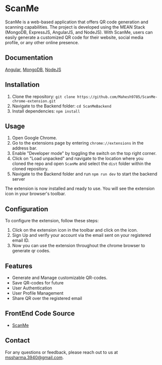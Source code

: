 # ScanMe

ScanMe is a web-based application that offers QR code generation and scanning
capabilities. The project is developed using the MEAN Stack (MongoDB, ExpressJS,
AngularJS, and NodeJS). With ScanMe, users can easily generate a customized QR
code for their website, social media profile, or any other online presence.

## Documentation

[Angular](https://angular.io/docs),
[MongoDB](https://www.mongodb.com/docs/manual/tutorial/),
[NodeJS](https://www.w3schools.com/nodejs/)


## Installation

1. Clone the repository: `git clone https://github.com/Mahesh9785/ScanMe-chrome-extension.git`
2. Navigate to the Backend folder: `cd ScanMeBackend`
3. Install dependencies: `npm install`


## Usage

1. Open Google Chrome.
2. Go to the extensions page by entering `chrome://extensions` in the address bar.
3. Enable "Developer mode" by toggling the switch on the top right corner.
4. Click on "Load unpacked" and navigate to the location where you cloned the repo and open `ScanMe` and select the `dist` folder within the cloned repository.
5. Navigate to the Backend folder and run `npm run dev` to start the backend server

The extension is now installed and ready to use. You will see the extension icon in your browser's toolbar.


## Configuration

To configure the extension, follow these steps:

1. Click on the extension icon in the toolbar and click on the icon.
2. Sign Up and verify your account via the email sent on your registered email ID.
3. Now you can use the extension throughout the chrome browser to generate qr codes.


## Features

- Generate and Manage customizable QR-codes.
- Save QR-codes for future
- User Authentication
- User Profile Management
- Share QR over the registered email


## FrontEnd Code Source
- [ScanMe](https://github.com/Mahesh9785/ScanMeFrontEnd.git)


## Contact

For any questions or feedback, please reach out to us at [mssharma.3940@gmail.com](mailto:your-email@example.com).
 
